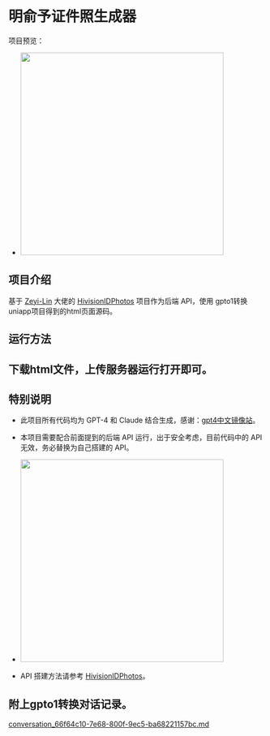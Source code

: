 # 明俞予证件照生成器

项目预览：
- <img src="https://github.com/user-attachments/assets/570d698e-9c32-4699-9ab9-bc5c594daa24" width="400">
## 项目介绍

基于 [Zeyi-Lin](https://github.com/Zeyi-Lin) 大佬的 [HivisionIDPhotos](https://github.com/Zeyi-Lin/HivisionIDPhotos) 项目作为后端 API，使用 gpto1转换uniapp项目得到的html页面源码。

## 运行方法
下载html文件，上传服务器运行打开即可。
---

## 特别说明

- 此项目所有代码均为 GPT-4 和 Claude 结合生成，感谢：[gpt4中文镜像站](https://tz.zhufushipinzhizuo.com/17.html?sockstack&section=table)。
- 本项目需要配合前面提到的后端 API 运行，出于安全考虑，目前代码中的 API 无效，务必替换为自己搭建的 API。

- <img src="https://github.com/user-attachments/assets/ff3d9b6b-4430-435a-9fd9-40cad8117e27" width="400">

- API 搭建方法请参考 [HivisionIDPhotos](https://github.com/Zeyi-Lin/HivisionIDPhotos)。

## 附上gpto1转换对话记录。
[conversation_66f64c10-7e68-800f-9ec5-ba68221157bc.md](https://github.com/user-attachments/files/17160072/conversation_66f64c10-7e68-800f-9ec5-ba68221157bc.md)
